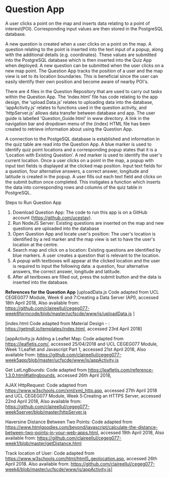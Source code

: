 # Question App

A user clicks a point on the map and inserts data relating to a point of interest(POI). Corresponding input values are then stored in the PostgreSQL database.

A new question is created when a user clicks on a point on the map. A question relating to the point is inserted into the text input of a popup, along with the additional details (e.g. coordinates). These values are submitted into the PostgreSQL database which is then inserted into the Quiz App when deployed. A new question can be submitted when the user clicks on a new map point. The Question App tracks the position of a user and the map view is set to its location boundaries. This is beneficial since the user can easily identify their own position and become aware of nearby POI's.

There are 4 files in the Question Repository that are used to carry out tasks within the Question App. The ‘index.html’ file has code relating to the app design, the ‘upload.Data.js’ relates to uploading data into the database, ‘appActivity.js’ relates to functions used in the question activity, and ‘httpServer.js’ allows data transfer between database and app. The user guide is labelled 'Question_Guide.html' in www directory. A link in the navigation bar and dropdown menu of the (index) HTML file has been created to retrieve information about using the Question App.

A connection to the PostgeSQL database is established and information in the quiz table are read into the Question App. A blue marker is used to identify quiz point locations and a corresponding popup states that it is a ‘Location with Existing Question’. A red marker is used to identify the user's current location. Once a user clicks on a point in the map, a popup with input text fields is displayed at the clicked map position. Input text fields for a question, four alternative answers, a correct answer, longitude and latitude is created in the popup. A user fills out each text field and clicks on the submit button once completed. This instigates a function which inserts the data into corresponding rows and columns of the quiz table in PostgreSQL.

Steps to Run Question App
1. Download Question App: The code to run this app is on a GitHub account (https://github.com/ucestav).
2. Run NodeJS Server: Existing questions are inserted on the map and new questions are uploaded into the database 
3. Open Question App and locate user's position: The user's location is identified by a red marker and the map view is set to have the user's location at the centre. 
4. Search map and click on a location: Existing questions are identified by blue markers. A user creates a question that is relevant to the location.
5. A popup with textboxes will appear at the clicked location and the user is required to input the following data: a question, four alternative answers, the correct answer, longitude and latitude.
6. After all textboxes are filled out, press the submit button and the data is inserted into the database.

**References for the Question App**
[uploadData.js Code adapted from UCL CEGEG077 Module, Week 6 and 7:Creating a Data Server (API), accessed 18th April 2018, Also available from: https://github.com/claireellul/cegeg077-week6formcode/blob/master/ucfscde/www/js/uploadData.js ]

[index.html Code adapted from Material Design - : https://getmdl.io/templates/index.html, accessed 23rd April 2018]

[appActivity.js Adding a Leaflet Map: Code adapted from https://leafletjs.com/, accessed 25/04/2018 and UCL CEGEG077 Module, Week 1:Leaflet and Javascript Part 1, accessed 21st April 2018, Also available from: https://github.com/claireellul/cegeg077-week5app/blob/master/ucfscde/www/js/appActivity.js

Get LatLngBounds: Code adapted from https://leafletjs.com/reference-1.3.0.html#latlngbounds, accessed 26th April 2018,

AJAX HttpRequest: Code adapted from https://www.w3schools.com/xml/xml_http.asp, accessed 27th April 2018 and UCL CEGEG077 Module, Week 5:Creating an HTTPS Server, accessed 22nd April 2018, Also available from: https://github.com/claireellul/cegeg077-week5server/blob/master/httpServer.js

Haversine Distance Between Two Points: Code adapted from https://www.htmlgoodies.com/beyond/javascript/calculate-the-distance-between-two-points-in-your-web-apps.html, accessed 19th April 2018, Also available from: https://github.com/claireellul/cegeg077-week1/blob/master/getDistance.html

Track location of User: Code adapted from https://www.w3schools.com/html/html5_geolocation.asp, accessed 26th April 2018. Also available from: https://github.com/claireellul/cegeg077-week4/blob/master/ucfscde/www/js/appActivity.js]

